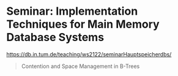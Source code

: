 # Seminar: Implementation Techniques for Main Memory Database Systems
https://db.in.tum.de/teaching/ws2122/seminarHauptspeicherdbs/

> Contention and Space Management in B-Trees
